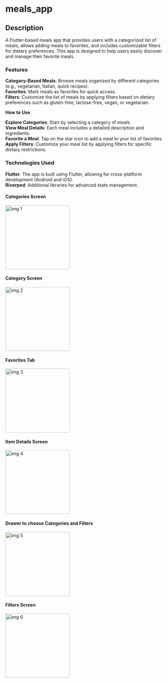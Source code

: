 # meals_app

## Description
A Flutter-based meals app that provides users with a categorized list of meals, allows adding meals to favorites, and includes customizable filters for dietary preferences. This app is designed to help users easily discover and manage their favorite meals.

### Features

**Category-Based Meals**: Browse meals organized by different categories (e.g., vegetarian, Italian, quick recipes).<br>
**Favorites**: Mark meals as favorites for quick access.<br>
**Filters**: Customize the list of meals by applying filters based on dietary preferences such as gluten-free, lactose-free, vegan, or vegetarian.<br>

**How to Use**

**Explore Categories**: Start by selecting a category of meals.<br>
**View Meal Details**: Each meal includes a detailed description and ingredients.<br>
**Favorite a Meal**: Tap on the star icon to add a meal to your list of favorites.<br>
**Apply Filters**: Customize your meal list by applying filters for specific dietary restrictions.

### Technologies Used

**Flutter**: The app is built using Flutter, allowing for cross-platform development (Android and iOS).<br>
**Riverpod**: Additional libraries for advanced state management.<br>

#### Categories Screen
<img src="https://github.com/user-attachments/assets/0545e3da-ff12-4388-9b6c-08324cb0ee82" alt="img 1" width="200"/>

#### Category Screen 
<img src="https://github.com/user-attachments/assets/d561e905-9526-4931-b53e-a0935efafbf4" alt="img 2" width="200"/>

#### Favorites Tab
<img src="https://github.com/user-attachments/assets/0fa8260b-9bf0-4044-ba7c-3f4ff0feb1dc" alt="img 3" width="200"/>

#### Item Details Screen
<img src="https://github.com/user-attachments/assets/962e1c99-da09-478d-83c3-5a6137ae839b" alt="img 4" width="200"/>

#### Drawer to choose Categories and Filters
<img src="https://github.com/user-attachments/assets/b0e92e21-23db-499f-b3d7-559da82a3918" alt="img 5" width="200"/>

#### Filters Screen
<img src="https://github.com/user-attachments/assets/8fabc233-e091-417b-80e7-853cb92fe8bc" alt="img 6" width="200"/>

